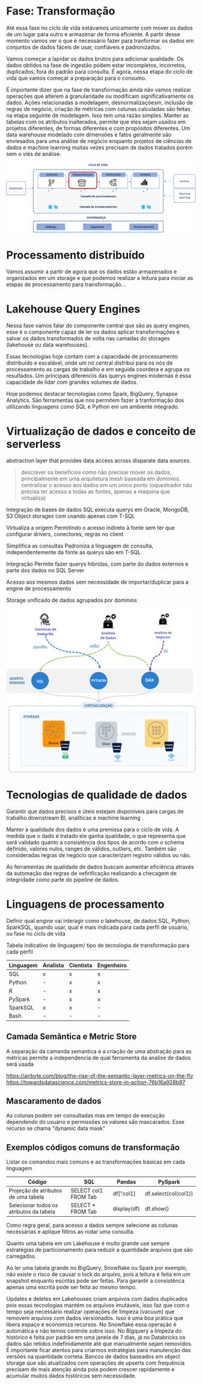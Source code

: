 # Fase: Transformação
Até essa fase no ciclo de vida estávamos unicamente com mover os dados de um lugar para outro e armazenar de forma eficiente. A partir desse momento vamos ver o que é necessário fazer para tranformar os dados em conjuntos de dados fáceis de usar, confiáveis e padronizados.

Vamos começar a lapidar os dados brutos para adicionar qualidade. Os dados obtidos na fase de ingestão podem estar incompletos, incorretos, duplicados, fora do padrão para consulta. É agora, nessa etapa do ciclo de vida que vamos começar a preparação para o consumo.

É importante dizer que na fase de transformação ainda não vamos realizar operações que alterem a granularidade ou modificam significativamente os dados. Ações relacionadas a modelagem, desnormalizaçõesm, inclusão de regras de negócio, criação de métricas com colunas calculadas são feitas na etapa seguinte de modelagem. Isso tem uma razão simples. Manter as tabelas com os atributos inalterados, permite que eles sejam usados em projetos diferentes, de formas diferentes e com propósitos diferentes. Um data warehouse modelado com dimensões e fatos geralmente são enviesados para uma análise de negócio enquanto projetos de ciências de dados e machine learning muitas vezes precisam de dados tratados porém sem o viés de análise. 

![Alt text](../../media/fase-transformacao.png)


# Processamento distribuído
Vamos assumir a partir de agora que os dados estão armazenados e organizados em um storage e que podemos realizar a leitura para iniciar as etapas de processamento para transformação...


# Lakehouse Query Engines
Nessa fase vamos falar do componente central que são as query engines, esse é o componente capaz de ler os dados aplicar transformações e salvar os dados transformados de volta nas camadas do storages (lakehouse ou data warehouses).

Essas tecnologias hoje contam com a capacidade de processamento distribuído e escalável, onde um nó central distribui para os nós de processamento as cargas de trabalho e em seguida coordera e agrupa os resultados. Um principais diferenciis das querys engines modernas é essa capacidade de lidar com grandes volumes de dados.

Hoje podemos destacar tecnologias como Spark, BigQuery, Synapse Analytics. São ferramentas que nos permitem fazer a tranformação dos utilizando linguagens como SQL e Python em um ambiente integrado.



# Virtualização de dados e conceito de serverless

 abstraction layer that provides data access across disparate data sources.


> descrever os benefícios como não precisar mover os dados, principalmente em uma arquitetura mesh baseada em domínios, centralizar o acesso aos dados em um unico ponto (oquestrador não precisa ter acesso a todas as fontes, apenas a maquina que virtualiza) 

Integração de bases de dados
SQL executa querys em Oracle, MongoDB, S3 Object storages com usando apenas com T-SQL

Virtualiza a origem
Permitindo o acesso indireto à fonte sem ter que configurar drivers, conectores, regras no client

Simplifica as consultas
Padroniza a linguagem de consulta, independentemente da fonte as querys são em T-SQL

Integração
Permite fazer querys hibridas, com parte do dados externos e parte dos dados no SQL Server

Acesso aos mesmos dados sem necessidade de importar/duplicar para a engine de processamento

Storage unificado de dados agrupados por domínios

![Alt text](../../media/image-2.png)


# Tecnologias de qualidade de dados
Garantir que dados precisos e úteis estejam disponíveis para cargas de trabalho downstream BI, analíticas e machine learning .

Manter a qualidade dos dados é uma premissa para o ciclo de vida. A medida que o dado é tratado ele ganha qualidade, o que representa que será validado quanto a consistência dos tipos de acordo com o schema definido, valores nulos, ranges de válidos, outliers, etc. Também são consideradas regras de negócio que caracterizam registro válidos ou não.

As ferramentas de qualidade de dados buscam aumentar eficiência através da automação das regras de vefirificação realizando a checagem de integridade como parte do pipeline de dados.

# Linguagens de processamento
Definir qual engine vai interagir como o lakehouse, 
de dados SQL, Python, SparkSQL, quando usar, qual é mais indicada para cada perfil de usuário, ou fase no ciclo de vida

Tabela indicativo de linguagem/ tipo de tecnologia de transformação para cada perfil

Linguagem | Analista | Cientista | Engenheiro
-------| -------- | --------- | -----------
SQL | x | x | x
Python | - | x | x
R | - | x | x
PySpark | - | x | x
SparkSQL | x | x | -
Bash | - | - | -


## Camada Semântica e Metric Store
A separação da camanda semantica e a criação de uma abstração para as métricas permite a independencia de qual ferramenta da analise de dados será usada 

https://airbyte.com/blog/the-rise-of-the-semantic-layer-metrics-on-the-fly
https://towardsdatascience.com/metrics-store-in-action-76b16a928b97


## Mascaramento de dados 
As colunas podem ser consultadas mas em tempo de execução dependendo do usuário e permissões os valores são mascarados. Esse recurso se chama "dynamic data mask"

## Exemplos códigos comuns de transformação
Listar os comandos mais comuns e as transformações básicas em cada linguagem

Código | SQL | Pandas | PySpark 
------- | --- | ------ | -------
Projeção de atributos de uma tabela | SELECT col1 FROM Tab | df["col1] | df.select(col(col1))
Selecionar todos os atributos da tabela | SELECT * FROM Tab | display(df) | df.show()

Como regra geral, para acesso a dados sempre selecione as colunas necessárias e aplique filtros ao rodar uma consulta.

Quanto uma tabela em um Lakehouse é muito grande use sempre estratégias de particionamento para reduzir a quantidade arquivos que são carregados. 

Ao ler uma tabela grande no BigQuery, Snowflake ou Spark por exemplo, não existe o risco de causar o lock do arquivo, pois a leitura é feita em um snapshot enquanto escritas pode ser feitas. Para garantir a consistênca apenas uma escrita pode ser feita ao mesmo tempo.

Updates e deletes em Lakehouses criam arquivos com dados duplicados pois essas tecnologias mantém os arquivos imutáveis, isso faz que com o tempo seja necessário realizar operações de limpeza (vacuum) que removem arquivos com dados versionados. Isso é uma boa prática que libera espaço e economiza recursos. No Snowflake essa operação é automática e não temos controle sobre isso. No Bigquery a limpeza do histórico é feita por padrão em uma janela de 7 dias, já no Databricks os dados são retidos indefinidamente até que manualmente sejam removidos. É importante ficar atentos para criarmos estratégias para manutenção das versões na quantidade correta. Bancos de dados baseados em object storage que são atualizados com operações de upserts com frequência precisam de mais atenção ainda pois podem crescer rapidamente e acumular muitos dados históricos sem necessidade.
